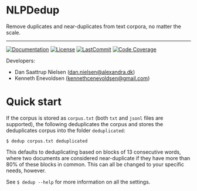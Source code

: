 # NLPDedup

Remove duplicates and near-duplicates from text corpora, no matter the scale.

______________________________________________________________________
[![Documentation](https://img.shields.io/badge/docs-passing-green)](https://saattrupdan.github.io/NLPDedup/nlp_dedup.html)
[![License](https://img.shields.io/github/license/saattrupdan/NLPDedup)](https://github.com/saattrupdan/NLPDedup/blob/main/LICENSE)
[![LastCommit](https://img.shields.io/github/last-commit/saattrupdan/NLPDedup)](https://github.com/saattrupdan/NLPDedup/commits/main)
[![Code Coverage](https://img.shields.io/badge/Coverage-0%25-red.svg)](https://github.com/saattrupdan/NLPDedup/tree/main/tests)


Developers:

- Dan Saattrup Nielsen (dan.nielsen@alexandra.dk)
- Kenneth Enevoldsen (kennethcenevoldsen@gmail.com)


# Quick start

If the corpus is stored as `corpus.txt` (both `txt` and `jsonl` files are supported),
the following deduplicates the corpus and stores the deduplicates corpus into the
folder `deduplicated`:

```
$ dedup corpus.txt deduplicated
```

This defaults to deduplicating based on blocks of 13 consecutive words, where two
documents are considered near-duplicate if they have more than 80% of these blocks in
common. This can all be changed to your specific needs, however.

See `$ dedup --help` for more information on all the settings.
